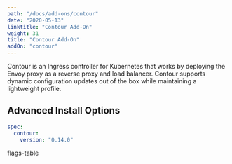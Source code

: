 ```yaml
---
path: "/docs/add-ons/contour"
date: "2020-05-13"
linktitle: "Contour Add-On"
weight: 31
title: "Contour Add-On"
addOn: "contour"
---
```


Contour is an Ingress controller for Kubernetes that works by deploying the Envoy proxy as a reverse proxy and load balancer. Contour supports dynamic configuration updates out of the box while maintaining a lightweight profile.

## Advanced Install Options

```yaml
spec:
  contour:
    version: "0.14.0"
```

flags-table